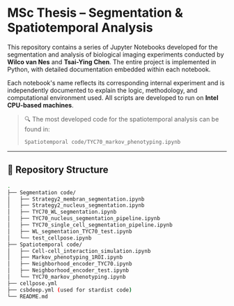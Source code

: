 # MSc Thesis – Segmentation & Spatiotemporal Analysis

This repository contains a series of Jupyter Notebooks developed for the segmentation and analysis of biological imaging experiments conducted by **Wilco van Nes** and **Tsai-Ying Chen**. The entire project is implemented in Python, with detailed documentation embedded within each notebook.

Each notebook's name reflects its corresponding internal experiment and is independently documented to explain the logic, methodology, and computational environment used. All scripts are developed to run on **Intel CPU-based machines**.

> 🔍 The most developed code for the spatiotemporal analysis can be found in:
>  
> `Spatiotemporal code/TYC70_markov_phenotyping.ipynb`

---

## 📁 Repository Structure

```bash
.
├── Segmentation code/
│   ├── Strategy2_membran_segmentation.ipynb
│   ├── Strategy2_nucleus_segmentation.ipynb
│   ├── TYC70_WL_segmentation.ipynb
│   ├── TYC70_nucleus_segmentation_pipeline.ipynb
│   ├── TYC70_single_cell_segmentation_pipeline.ipynb
│   ├── WL_segmentation_TYC70_test.ipynb
│   └── test_cellpose.ipynb
├── Spatiotemporal code/
│   ├── Cell-cell_interaction_simulation.ipynb
│   ├── Markov_phenotyping_1ROI.ipynb
│   ├── Neighborhood_encoder_TYC70.ipynb
│   ├── Neighborhood_encoder_test.ipynb
│   └── TYC70_markov_phenotyping.ipynb
├── cellpose.yml
├── csbdeep.yml (used for stardist code)
└── README.md
